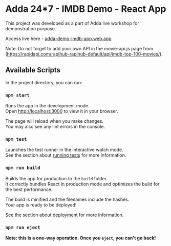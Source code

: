 # Adda 24*7 - IMDB Demo - React App

This project was developed as a part of Adda live workshop for demonstration purpose.

Access live here - [adda-demo-imdb-app.web.app](https://adda-demo-imdb-app.web.app/home)

Note: Do not forget to add your own API in the movie-api.js page from (https://rapidapi.com/rapihub-rapihub-default/api/imdb-top-100-movies/).

## Available Scripts

In the project directory, you can run:

### `npm start`

Runs the app in the development mode.\
Open [http://localhost:3000](http://localhost:3000) to view it in your browser.

The page will reload when you make changes.\
You may also see any lint errors in the console.

### `npm test`

Launches the test runner in the interactive watch mode.\
See the section about [running tests](https://facebook.github.io/create-react-app/docs/running-tests) for more information.

### `npm run build`

Builds the app for production to the `build` folder.\
It correctly bundles React in production mode and optimizes the build for the best performance.

The build is minified and the filenames include the hashes.\
Your app is ready to be deployed!

See the section about [deployment](https://facebook.github.io/create-react-app/docs/deployment) for more information.

### `npm run eject`

**Note: this is a one-way operation. Once you `eject`, you can't go back!**
